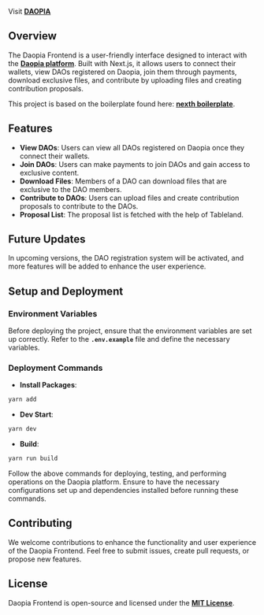 Visit **[DAOPIA](https://daopia.com/)**

## **Overview**

The Daopia Frontend is a user-friendly interface designed to interact with the **[Daopia platform](https://github.com/grandzero/daopia)**. Built with Next.js, it allows users to connect their wallets, view DAOs registered on Daopia, join them through payments, download exclusive files, and contribute by uploading files and creating contribution proposals.

This project is based on the boilerplate found here: **[nexth boilerplate](https://github.com/wslyvh/nexth)**.

## **Features**

- **View DAOs**: Users can view all DAOs registered on Daopia once they connect their wallets.
- **Join DAOs**: Users can make payments to join DAOs and gain access to exclusive content.
- **Download Files**: Members of a DAO can download files that are exclusive to the DAO members.
- **Contribute to DAOs**: Users can upload files and create contribution proposals to contribute to the DAOs.
- **Proposal List**: The proposal list is fetched with the help of Tableland.

## **Future Updates**

In upcoming versions, the DAO registration system will be activated, and more features will be added to enhance the user experience.

## **Setup and Deployment**

### **Environment Variables**

Before deploying the project, ensure that the environment variables are set up correctly. Refer to the **`.env.example`** file and define the necessary variables.

### **Deployment Commands**

- **Install Packages**:

```jsx
yarn add
```

- **Dev Start**:

```jsx
yarn dev
```

- **Build**:

```jsx
yarn run build
```

Follow the above commands for deploying, testing, and performing operations on the Daopia platform. Ensure to have the necessary configurations set up and dependencies installed before running these commands.

## **Contributing**

We welcome contributions to enhance the functionality and user experience of the Daopia Frontend. Feel free to submit issues, create pull requests, or propose new features.

## **License**

Daopia Frontend is open-source and licensed under the **[MIT License]()**.
